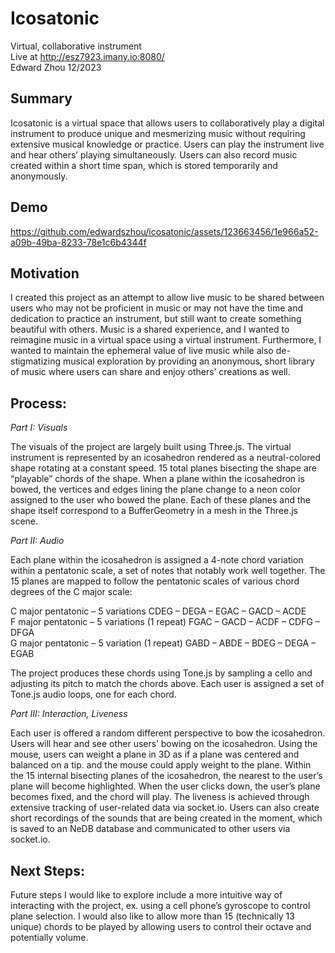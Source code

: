 # Icosatonic
Virtual, collaborative instrument   
Live at http://esz7923.imany.io:8080/   
Edward Zhou 12/2023   
   
Summary  
---
Icosatonic is a virtual space that allows users to collaboratively play a digital instrument to produce unique and mesmerizing music without requiring extensive musical knowledge or practice. Users can play the instrument live and hear others’ playing simultaneously. Users can also record music created within a short time span, which is stored temporarily and anonymously.   

Demo
---

https://github.com/edwardszhou/icosatonic/assets/123663456/1e966a52-a09b-49ba-8233-78e1c6b4344f


Motivation  
---  
I created this project as an attempt to allow live music to be shared between users who may not be proficient in music or may not have the time and dedication to practice an instrument, but still want to create something beautiful with others. Music is a shared experience, and I wanted to reimagine music in a virtual space using a virtual instrument. Furthermore, I wanted to maintain the ephemeral value of live music while also de-stigmatizing musical exploration by providing an anonymous, short library of music where users can share and enjoy others’ creations as well.
   
Process:
---  
_Part I: Visuals_  
   
The visuals of the project are largely built using Three.js. The virtual instrument is represented by an icosahedron rendered as a neutral-colored shape rotating at a constant speed. 15 total planes bisecting the shape are “playable” chords of the shape. When a plane within the icosahedron is bowed, the vertices and edges lining the plane change to a neon color assigned to the user who bowed the plane. Each of these planes and the shape itself correspond to a BufferGeometry in a mesh in the Three.js scene.   
   
_Part II: Audio_   
   
Each plane within the icosahedron is assigned a 4-note chord variation within a pentatonic scale, a set of notes that notably work well together. The 15 planes are mapped to follow the pentatonic scales of various chord degrees of the C major scale:   
   
C major pentatonic – 5 variations CDEG – DEGA – EGAC – GACD – ACDE   
F major pentatonic – 5 variations (1 repeat) FGAC – GACD – ACDF – CDFG – DFGA   
G major pentatonic – 5 variation (1 repeat) GABD – ABDE – BDEG – DEGA – EGAB   
   
The project produces these chords using Tone.js by sampling a cello and adjusting its pitch to match the chords above. Each user is assigned a set of Tone.js audio loops, one for each chord.   
   
_Part III: Interaction, Liveness_   
   
Each user is offered a random different perspective to bow the icosahedron. Users will hear and see other users’ bowing on the icosahedron. Using the mouse, users can weight a plane in 3D as if a plane was centered and balanced on a tip. and the mouse could apply weight to the plane. Within the 15 internal bisecting planes of the icosahedron, the nearest to the user’s plane will become highlighted. When the user clicks down, the user’s plane becomes fixed, and the chord will play. The liveness is achieved through extensive tracking of user-related data via socket.io. Users can also create short recordings of the sounds that are being created in the moment, which is saved to an NeDB database and communicated to other users via socket.io.   
   
Next Steps:   
---   
Future steps I would like to explore include a more intuitive way of interacting with the project, ex. using a cell phone’s gyroscope to control plane selection. I would also like to allow more than 15 (technically 13 unique) chords to be played by allowing users to control their octave and potentially volume.
